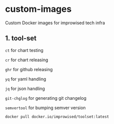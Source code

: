 # custom-images

Custom Docker images for improwised tech infra

## 1. tool-set

`ct` for chart testing

`cr` for chart releasing

`ghr` for github releasing

`yq` for yaml handling

`jq` for json handling

`git-chglog` for generating git changelog

`semvertool` for bumping semver version

`docker pull docker.io/improwised/toolset:latest`
